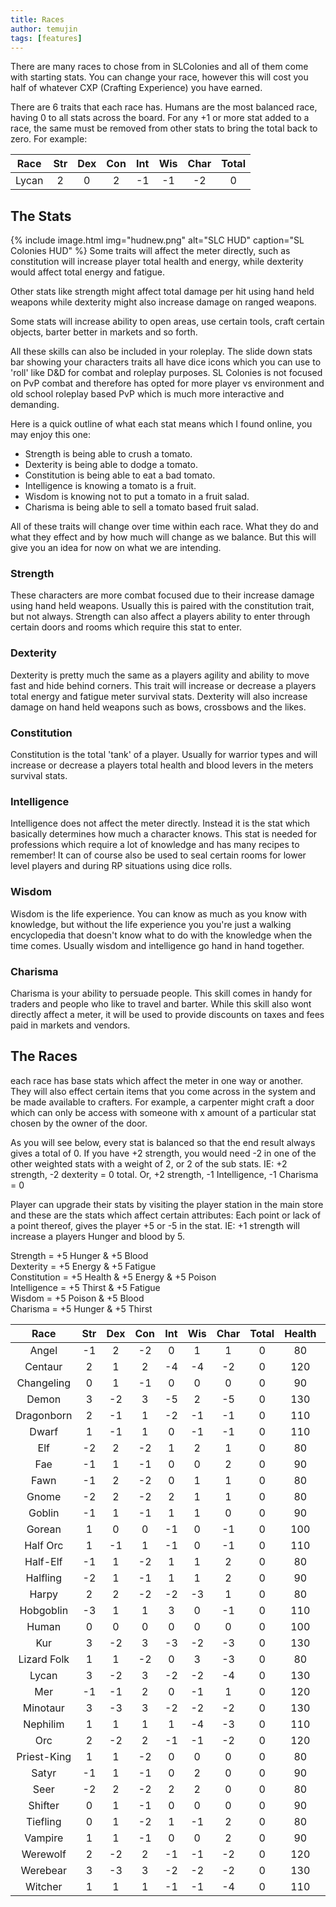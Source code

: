 ```yaml
---
title: Races
author: temujin
tags: [features]
---
```

There are many races to chose from in SLColonies and all of them come with starting stats. You can change your race, however this will cost you half of whatever CXP (Crafting Experience) you have earned. 

There are 6 traits that each race has. Humans are the most balanced race, having 0 to all stats across the board. For any +1 or more stat added to a race, the same must be removed from other stats to bring the total back to zero. For example:

| Race  | Str | Dex | Con | Int | Wis | Char| Total|
|:-----:|:---:|:---:|:---:|:---:|:---:|:---:|:----:|
| Lycan |  2  |  0  |  2  | -1  | -1  | -2  |   0  |

## The Stats
{% include image.html img="hudnew.png" alt="SLC HUD" caption="SL Colonies HUD" %}
Some traits will affect the meter directly, such as constitution will increase player total health and energy, while dexterity would affect total energy and fatigue.

Other stats like strength might affect total damage per hit using hand held weapons while dexterity might also increase damage on ranged weapons.

Some stats will increase ability to open areas, use certain tools, craft certain objects, barter better in markets and so forth.

All these skills can also be included in your roleplay. The slide down stats bar showing your characters traits all have dice icons which you can use to 'roll' like D&D for combat and roleplay purposes. SL Colonies is not focused on PvP combat and therefore has opted for more player vs environment and old school roleplay based PvP which is much more interactive and demanding. 

Here is a quick outline of what each stat means which I found online, you may enjoy this one:

- Strength is being able to crush a tomato.
- Dexterity is being able to dodge a tomato.
- Constitution is being able to eat a bad tomato.
- Intelligence is knowing a tomato is a fruit.
- Wisdom is knowing not to put a tomato in a fruit salad.
- Charisma is being able to sell a tomato based fruit salad.

All of these traits will change over time within each race. What they do and what they effect and by how much will change as we balance. But this will give you an idea for now on what we are intending.

### Strength
These characters are more combat focused due to their increase damage using hand held weapons. Usually this is paired with the constitution trait, but not always. Strength can also affect a players ability to enter through certain doors and rooms which require this stat to enter.

### Dexterity
Dexterity is pretty much the same as a players agility and ability to move fast and hide behind corners. This trait will increase or decrease a players total energy and fatigue meter survival stats. Dexterity will also increase damage on hand held weapons such as bows, crossbows and the likes.

### Constitution
Constitution is the total 'tank' of a player. Usually for warrior types and will increase or decrease a players total health and blood levers in the meters survival stats.

### Intelligence
Intelligence does not affect the meter directly. Instead it is the stat which basically determines how much a character knows. This stat is needed for professions which require a lot of knowledge and has many recipes to remember! It can of course also be used to seal certain rooms for lower level players and during RP situations using dice rolls.

### Wisdom
Wisdom is the life experience. You can know as much as you know with knowledge, but without the life experience you you're just a walking encyclopedia that doesn't know what to do with the knowledge when the time comes. Usually wisdom and intelligence go hand in hand together. 

### Charisma
Charisma is your ability to persuade people. This skill comes in handy for traders and people who like to travel and barter. While this skill also wont directly affect a meter, it will be used to provide discounts on taxes and fees paid in markets and vendors.

## The Races

each race has base stats which affect the meter in one way or another. They will also effect certain items that you come across in the system and be made available to crafters. For example, a carpenter might craft a door which can only be access with someone with x amount of a particular stat chosen by the owner of the door.

As you will see below, every stat is balanced so that the end result always gives a total of 0. If you have +2 strength, you would need -2 in one of the other weighted stats with a weight of 2, or 2 of the sub stats. IE: +2 strength, -2 dexterity = 0 total. Or, +2 strength, -1 Intelligence, -1 Charisma = 0

Player can upgrade their stats by visiting the player station in the main store and these are the stats which affect certain attributes:
Each point or lack of a point thereof, gives the player +5 or -5 in the stat. IE: +1 strength will increase a players Hunger and blood by 5.

Strength = +5 Hunger & +5 Blood<br>
Dexterity = +5 Energy & +5 Fatigue<br>
Constitution = +5 Health & +5 Energy & +5 Poison<br>
Intelligence = +5 Thirst & +5 Fatigue<br>
Wisdom = +5 Poison & +5 Blood<br>
Charisma = +5 Hunger & +5 Thirst

|Race       | Str | Dex | Con | Int | Wis | Char| Total| Health | Energy | Thirst | Hunger| Blood | Poison | Fatigue |
|:---------:|:---:|:---:|:---:|:---:|:---:|:---:|:----:|:------:|:------:|:-------|:-----:|:-----:|:------:|:-------:|
|Angel      | -1  |  2  | -2  |  0  |  1  |  1  |  0   |   80   |  100   |  105   |  100  |  100  |  95    |  110    |
|Centaur    |  2  |  1  |  2  | -4  | -4  | -2  |  0   |  120   |  115   |   70   |  100  |   90  |  90    |   85    |
|Changeling |  0  |  1  | -1  |  0  |  0  |  0  |  0   |   90   |  100   |  100   |  100  |  100  |  95    |  105    |
|Demon      |  3  | -2  |  3  | -5  |  2  | -5  |  0   |  130   |  105   |   50   |   90  |  125  | 125    |   65    |
|Dragonborn |  2  | -1  |  1  | -2  | -1  | -1  |  0   |  110   |  100   |   85   |  105  |  105  | 100    |   85    |
|Dwarf      |  1  | -1  |  1  |  0  | -1  | -1  |  0   |  110   |  100   |   95   |  100  |  100  | 100    |   95    |
|Elf        | -2  |  2  | -2  |  1  |  2  |  1  |  0   |   80   |  100   |  110   |   95  |  100  | 100    |  115    |
|Fae        | -1  |  1  | -1  |  0  |  0  |  2  |  0   |   90   |  100   |  110   |  105  |   95  |  95    |  105    |
|Fawn       | -1  |  2  | -2  |  0  |  1  |  1  |  0   |   80   |  100   |  105   |  100  |  100  |  95    |  110    |
|Gnome      | -2  |  2  | -2  |  2  |  1  |  1  |  0   |   80   |  100   |  115   |   95  |   95  |  95    |  120    |
|Goblin     | -1  |  1  | -1  |  1  |  1  |  0  |  0   |   90   |  100   |  105   |   95  |  100  | 100    |  110    |
|Gorean     |  1  |  0  |  0  | -1  |  0  | -1  |  0   |  100   |  100   |   90   |  100  |  105  | 100    |   95    |
|Half Orc   |  1  | -1  |  1  | -1  |  0  | -1  |  0   |  110   |  100   |   90   |  100  |  105  | 105    |   90    |
|Half-Elf   | -1  |  1  | -2  |  1  |  1  |  2  |  0   |   80   |   95   |  115   |  105  |  100  |  95    |  110    |
|Halfling   | -2  |  1  | -1  |  1  |  1  |  2  |  0   |   90   |  100   |  115   |  100  |   95  | 100    |  110    |
|Harpy      |  2  |  2  | -2  | -2  | -3  |  1  |  0   |   80   |  100   |   95   |  115  |   95  |  75    |  100    |
|Hobgoblin  | -3  |  1  |  1  |  3  |  0  | -1  |  0   |  110   |  110   |  110   |   80  |   85  | 105    |  120    |
|Human      |  0  |  0  |  0  |  0  |  0  |  0  |  0   |  100   |  100   |  100   |  100  |  100  | 100    |  100    |
|Kur        |  3  | -2  |  3  | -3  | -2  | -3  |  0   |  130   |  105   |   70   |  100  |  105  | 105    |   75    |
|Lizard Folk|  1  |  1  | -2  |  0  |  3  | -3  |  0   |   80   |   95   |   85   |   90  |  120  | 105    |  105    |
|Lycan      |  3  | -2  |  3  | -2  | -2  | -4  |  0   |  130   |  105   |   70   |   95  |  105  | 105    |   80    |
|Mer        | -1  | -1  |  2  |  0  | -1  |  1  |  0   |  120   |  105   |  105   |  100  |   90  | 105    |   95    |
|Minotaur   |  3  | -3  |  3  | -2  | -2  | -2  |  0   |  130   |  100   |   80   |  105  |  105  | 105    |   75    |
|Nephilim   |  1  |  1  |  1  |  1  | -4  | -3  |  0   |  110   |  110   |   90   |   90  |   85  |  85    |  110    |
|Orc        |  2  | -2  |  2  | -1  | -1  | -2  |  0   |  120   |  100   |   85   |  100  |  105  | 105    |   85    |
|Priest-King|  1  |  1  | -2  |  0  |  0  |  0  |  0   |   80   |   95   |  100   |  105  |  105  |  90    |  105    |
|Satyr      | -1  |  1  | -1  |  0  |  2  |  0  |  0   |   90   |  100   |  100   |   95  |  105  | 105    |  105    |
|Seer       | -2  |  2  | -2  |  2  |  2  |  0  |  0   |   80   |  100   |  110   |   90  |  100  | 100    |  120    |
|Shifter    |  0  |  1  | -1  |  0  |  0  |  0  |  0   |   90   |  100   |  100   |  100  |  100  |  95    |  105    |
|Tiefling   |  0  |  1  | -2  |  1  | -1  |  2  |  0   |   80   |   95   |  115   |  110  |   95  |  85    |  110    |
|Vampire    |  1  |  1  | -1  |  0  |  0  |  2  |  0   |   90   |  100   |   90   |   95  |  105  |  95    |  105    |
|Werewolf   |  2  | -2  |  2  | -1  | -1  | -2  |  0   |  120   |  100   |   85   |  100  |  105  | 105    |   85    |
|Werebear   |  3  | -3  |  3  | -2  | -2  | -2  |  0   |  130   |  100   |   80   |  105  |  105  | 105    |   75    |
|Witcher    |  1  |  1  |  1  | -1  | -1  | -4  |  0   |  110   |  110   |   75   |   85  |  100  | 100    |  100    |


